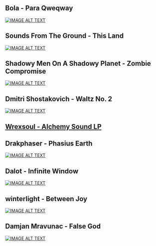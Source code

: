 ## Bola - Para Qweqway
[![IMAGE ALT TEXT](http://img.youtube.com/vi/pkbXucb7mtA&pp/0.jpg)](http://www.youtube.com/watch?v=pkbXucb7mtA&pp)

## Sounds From The Ground - This Land
[![IMAGE ALT TEXT](http://img.youtube.com/vi/d_34u3yowvE/0.jpg)](http://www.youtube.com/watch?v=d_34u3yowvE)

## Shadowy Men On A Shadowy Planet - Zombie Compromise
[![IMAGE ALT TEXT](http://img.youtube.com/vi/RgmufUgVmi8/0.jpg)](http://www.youtube.com/watch?v=RgmufUgVmi8)

## Dmitri Shostakovich - Waltz No. 2
[![IMAGE ALT TEXT](http://img.youtube.com/vi/mmCnQDUSO4I/0.jpg)](http://www.youtube.com/watch?v=mmCnQDUSO4I)

## [Wrexsoul - Alchemy Sound LP](https://archive.org/details/exp037)
## Drakphaser - Phasius Earth
[![IMAGE ALT TEXT](http://img.youtube.com/vi/0VpQi7EOEDg/0.jpg)](http://www.youtube.com/watch?v=0VpQi7EOEDg)

## Dalot - Infinite Window
[![IMAGE ALT TEXT](http://img.youtube.com/vi/oAN_UVHtCro/0.jpg)](http://www.youtube.com/watch?v=oAN_UVHtCro)

## winterlight - Between Joy
[![IMAGE ALT TEXT](http://img.youtube.com/vi/hxdfiHGrcCA/0.jpg)](http://www.youtube.com/watch?v=hxdfiHGrcCA)

## Damjan Mravunac - False God
[![IMAGE ALT TEXT](http://img.youtube.com/vi/ZCDAszFV-7U/0.jpg)](http://www.youtube.com/watch?v=ZCDAszFV-7U)
